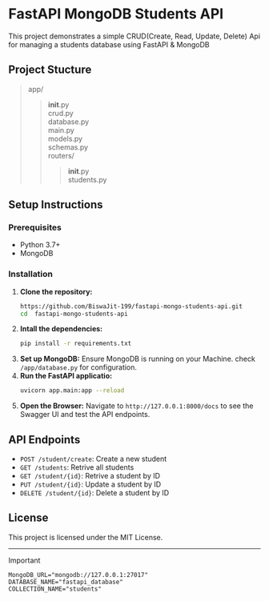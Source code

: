 # FastAPI MongoDB Students API
This project demonstrates a simple CRUD(Create, Read, Update, Delete) Api for managing a students database using FastAPI & MongoDB
## Project Stucture

>app/ <br />
>>__init__.py <br />
>>crud.py <br />
>>database.py <br />
>>main.py <br />
>>models.py <br />
>>schemas.py <br />
>>routers/ <br />
>>>__init__.py <br />
>>>students.py <br />

## Setup Instructions
### Prerequisites
- Python 3.7+
- MongoDB

### Installation
1. **Clone the repository:**
   ```sh
   https://github.com/BiswaJit-199/fastapi-mongo-students-api.git
   cd  fastapi-mongo-students-api
   ```
2. **Intall the dependencies:**
   ```sh
   pip install -r requirements.txt
   ```
3. **Set up MongoDB:**
   Ensure MongoDB is running on your Machine. check `/app/database.py` for configuration.
4. **Run the FastAPI applicatio:**
   ```sh
   uvicorn app.main:app --reload
   ```
5. **Open the Browser:**
   Navigate to `http://127.0.0.1:8000/docs` to see the Swagger UI and test the API endpoints.
## API Endpoints
- `POST /student/create`: Create a new student
- `GET /students`: Retrive all students
- `GET /student/{id}`: Retrive a student by ID
- `PUT /student/{id}`: Update a student by ID
- `DELETE /student/{id}`: Delete a student by ID

## License
This project is licensed under the MIT License.
____
> [!IMPORTANT]
> `MongoDB_URL="mongodb://127.0.0.1:27017"` <br />
> `DATABASE_NAME="fastapi_database"` <br />
> `COLLECTION_NAME="students"` <br />
